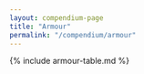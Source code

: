 ```yaml
---
layout: compendium-page
title: "Armour"
permalink: "/compendium/armour"
---
```


{% include armour-table.md %}
